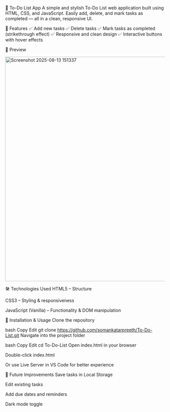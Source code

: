 📝 To-Do List App
A simple and stylish To-Do List web application built using HTML, CSS, and JavaScript.
Easily add, delete, and mark tasks as completed — all in a clean, responsive UI.

🚀 Features
✅ Add new tasks
✅ Delete tasks
✅ Mark tasks as completed (strikethrough effect)
✅ Responsive and clean design
✅ Interactive buttons with hover effects

📸 Preview

<img width="771" height="709" alt="Screenshot 2025-08-13 151337" src="https://github.com/user-attachments/assets/3a69be0a-1744-488d-9e21-b9b1e839ca6c" />


🛠️ Technologies Used
HTML5 – Structure

CSS3 – Styling & responsiveness

JavaScript (Vanilla) – Functionality & DOM manipulation

📂 Installation & Usage
Clone the repository

bash
Copy
Edit
git clone https://github.com/somankatarpreeth/To-Do-List.git
Navigate into the project folder

bash
Copy
Edit
cd To-Do-List
Open index.html in your browser

Double-click index.html

Or use Live Server in VS Code for better experience

📌 Future Improvements
Save tasks in Local Storage

Edit existing tasks

Add due dates and reminders

Dark mode toggle
